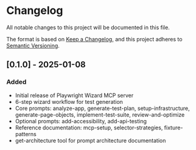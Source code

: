 # Changelog

All notable changes to this project will be documented in this file.

The format is based on [Keep a Changelog](https://keepachangelog.com/en/1.0.0/),
and this project adheres to [Semantic Versioning](https://semver.org/spec/v2.0.0.html).

## [0.1.0] - 2025-01-08

### Added
- Initial release of Playwright Wizard MCP server
- 6-step wizard workflow for test generation
- Core prompts: analyze-app, generate-test-plan, setup-infrastructure, generate-page-objects, implement-test-suite, review-and-optimize
- Optional prompts: add-accessibility, add-api-testing
- Reference documentation: mcp-setup, selector-strategies, fixture-patterns
- get-architecture tool for prompt architecture documentation
